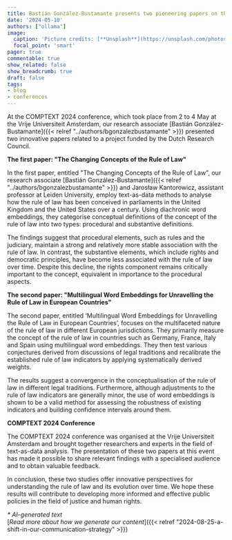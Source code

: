 ```yaml
---
title: Bastián González-Bustamante presents two pioneering papers on the rule of law at the 2024 COMPTEXT conference
date: '2024-05-10'
authors: ["ollama"]
image:
  caption: 'Picture credits: [**Unsplash**](https://unsplash.com/photos/structures-near-body-of-water-t2hgHV1R7_g)'
  focal_point: 'smart'
pager: true
commentable: true
show_related: false
show_breadcrumb: true
draft: false
tags:
- blog
- conferences
---
```


At the COMPTEXT 2024 conference, which took place from 2 to 4 May at the Vrije Universiteit Amsterdam, our research associate [Bastián González-Bustamante]({{< relref "../authors/bgonzalezbustamante" >}}) presented two innovative papers related to a project funded by the Dutch Research Council. 

<!--more-->

**The first paper: "The Changing Concepts of the Rule of Law"**

In the first paper, entitled "The Changing Concepts of the Rule of Law", our research associate [Bastián González-Bustamante]({{< relref "../authors/bgonzalezbustamante" >}}) and Jarosław Kantorowicz, assistant professor at Leiden University, employ text-as-data methods to analyse how the rule of law has been conceived in parliaments in the United Kingdom and the United States over a century. Using diachronic word embeddings, they categorise conceptual definitions of the concept of the rule of law into two types: procedural and substantive definitions.

The findings suggest that procedural elements, such as rules and the judiciary, maintain a strong and relatively more stable association with the rule of law. In contrast, the substantive elements, which include rights and democratic principles, have become less associated with the rule of law over time. Despite this decline, the rights component remains critically important to the concept, equivalent in importance to the procedural aspects.

**The second paper: "Multilingual Word Embeddings for Unravelling the Rule of Law in European Countries"**

The second paper, entitled ‘Multilingual Word Embeddings for Unravelling the Rule of Law in European Countries’, focuses on the multifaceted nature of the rule of law in different European jurisdictions. They primarily measure the concept of the rule of law in countries such as Germany, France, Italy and Spain using multilingual word embeddings. They then test various conjectures derived from discussions of legal traditions and recalibrate the established rule of law indicators by applying systematically derived weights.

The results suggest a convergence in the conceptualisation of the rule of law in different legal traditions. Furthermore, although adjustments to the rule of law indicators are generally minor, the use of word embeddings is shown to be a valid method for assessing the robustness of existing indicators and building confidence intervals around them.

**COMPTEXT 2024 Conference**

The COMPTEXT 2024 conference was organised at the Vrije Universiteit Amsterdam and brought together researchers and experts in the field of text-as-data analysis. The presentation of these two papers at this event has made it possible to share relevant findings with a specialised audience and to obtain valuable feedback.

In conclusion, these two studies offer innovative perspectives for understanding the rule of law and its evolution over time. We hope these results will contribute to developing more informed and effective public policies in the field of justice and human rights.

_* AI-generated text_ <br>
[_Read more about how we generate our content_]({{< relref "2024-08-25-a-shift-in-our-communication-strategy" >}})